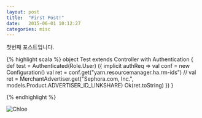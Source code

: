 ```yaml
---
layout: post
title:  "First Post!"
date:   2015-06-01 10:12:27
categories: misc
---
```

첫번째 포스트입니다.

{% highlight scala %}
object Test extends Controller with Authentication {
  def test = Authenticated(Role.User) ({
    implicit authReq =>
      val conf = new Configuration()
      val ret = conf.get("yarn.resourcemanager.ha.rm-ids")
//      val ret = MerchantAdvertiser.get("Sephora.com, Inc.", models.Product.ADVERTISER_ID_LINKSHARE)
      Ok(ret.toString)
  })
}


{% endhighlight %}

![Chloe]({{site.url}}/assets/chloe-moretz.jpg)
